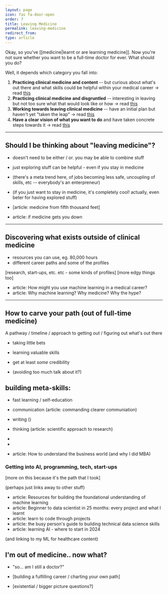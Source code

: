 ```yaml
---
layout: page
icon: fas fa-door-open
order: 7
title: Leaving Medicine
permalink: leaving-medicine
redirect_from: 
type: article
---
```



Okay, so you've [[medicine|learnt or are learning medicine]]. Now you're not sure whether you want to be a full-time doctor for ever. What should you do?

Well, it depends which category you fall into:
1. **Practicing clinical medicine and content** -- but curious about what's out there and what skills could be helpful within your medical career -> read [this](/leaving-medicine#should-i-be-thinking-about-leaving-medicine)
2. **Practicing clinical medicine and disgruntled** -- interesting in leaving but not too sure what that would look like or how -> read [this](/leaving-medicine#discovering-what-exists-outside-of-clinical-medicine)
3. **Working towards leaving clinical medicine** -- have an initial plan but haven't yet "taken the leap" -> read [this](/leaving-medicine#how-to-carve-your-path-out-of-full-time-medicine)
4. **Have a clear vision of what you want to do** and have taken concrete steps towards it -> read [this](/leaving-medicine#how-to-carve-your-path-out-of-full-time-medicine)

<!-- {% include embed/tweet.html user="ChrisLovejoy_" id="1869435197080449118" %} -->


---


## Should I be thinking about "leaving medicine"?

- doesn't need to be either / or. you may be able to combine stuff
- just exploring stuff can be helpful - even if you stay in medicine

- (there's a meta trend here, of jobs becoming less safe, uncoupling of skills, etc -- everybody's an enterpreneur)

- (if you just want to stay in medicine, it's completely cool! actually, even beter for having explored stuff)



- [article: medicine from fifth thousand feet]
- article: if medicine gets you down



---

## Discovering what exists outside of clinical medicine

- resources you can use, eg. 80,000 hours
- different career paths and some of the profiles


[research, start-ups, etc. etc - some kinds of profiles]
[more edgy things too]



- article: How might you use machine learning in a medical career?
- article: Why machine learning? Why medicine? Why the hype?




---

## How to carve your path (out of full-time medicine)

A pathway / timeline / approach to getting out / figuring out what's out there

- taking little bets
- learning valuable skills
- get at least *some* credibility



- (avoiding too much talk about it?)



building meta-skills:
- 
- fast learning / self-education
- communication (article: commanding clearer communiation)
- writing ()
- thinking (article: scientific approach to research)
- 
- 



- article: How to understand the business world (and why I did MBA)



### Getting into AI, programming, tech, start-ups
[more on this because it's the path that I took]

(perhaps just links away to other stuff)

- article: Resources for building the foundational understanding of machine learning
- article: Beginner to data scientist in 25 months: every project and what I learnt
- article: learn to code through projects
- article: the busy person's guide to building technical data science skills
- article: learning AI - where to start in 2024


(and linking to my ML for healthcare content)


## I'm out of medicine.. now what?

- "so... am I still a doctor?"
- [building a fulfilling career / charting your own path]

- [existential / bigger picture questions?]


